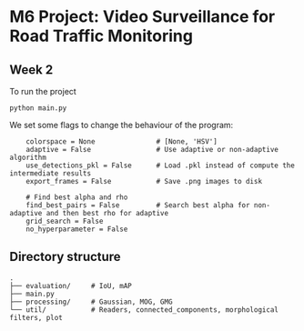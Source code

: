 # M6 Project: Video Surveillance for Road Traffic Monitoring

## Week 2

To run the project
```
python main.py
```

We set some flags to change the behaviour of the program:
```
    colorspace = None               # [None, 'HSV']
    adaptive = False                # Use adaptive or non-adaptive algorithm
    use_detections_pkl = False      # Load .pkl instead of compute the intermediate results
    export_frames = False           # Save .png images to disk

    # Find best alpha and rho
    find_best_pairs = False         # Search best alpha for non-adaptive and then best rho for adaptive
    grid_search = False       
    no_hyperparameter = False
```

## Directory structure

```
.
├── evaluation/     # IoU, mAP
├── main.py
├── processing/     # Gaussian, MOG, GMG
└── util/           # Readers, connected_components, morphological filters, plot 
```
